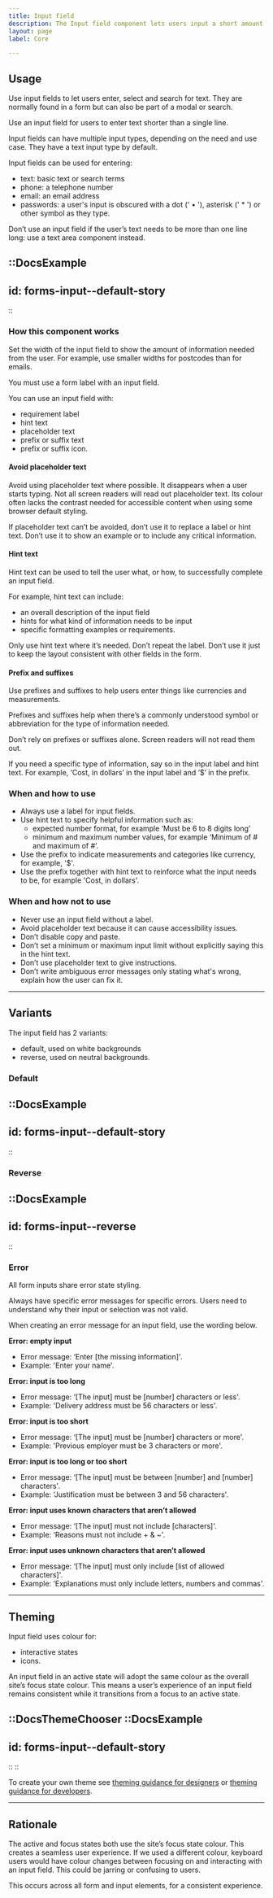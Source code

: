 ```yaml
---
title: Input field
description: The Input field component lets users input a short amount of text.
layout: page
label: Core

---
```


## Usage
Use input fields to let users enter, select and search for text. They are normally found in a form but can also be part of a modal or search.

Use an input field for users to enter text shorter than a single line.

Input fields can have multiple input types, depending on the need and use case. They have a text input type by default.

Input fields can be used for entering:
- text: basic text or search terms
- phone: a telephone number
- email: an email address
- passwords: a user's input is obscured with a dot (' • '), asterisk (' * ') or other symbol as they type.

Don’t use an input field if the user’s text needs to be more than one line long: use a text area component instead.

::DocsExample
---
id: forms-input--default-story
---
::

### How this component works
Set the width of the input field to show the amount of information needed from the user. For example, use smaller widths for postcodes than for emails.

You must use a form label with an input field.

You can use an input field with:
- requirement label
- hint text
- placeholder text
- prefix or suffix text
- prefix or suffix icon.

#### Avoid placeholder text
Avoid using placeholder text where possible. It disappears when a user starts typing. Not all screen readers will read out placeholder text. Its colour often lacks the contrast needed for accessible content when using some browser default styling.

If placeholder text can’t be avoided, don’t use it to replace a label or hint text. Don’t use it to show an example or to include any critical information.

#### Hint text
Hint text can be used to tell the user what, or how, to successfully complete an input field.

For example, hint text can include:
- an overall description of the input field
- hints for what kind of information needs to be input
- specific formatting examples or requirements.

Only use hint text where it’s needed. Don’t repeat the label. Don’t use it just to keep the layout consistent with other fields in the form.

#### Prefix and suffixes
Use prefixes and suffixes to help users enter things like currencies and measurements.

Prefixes and suffixes help when there’s a commonly understood symbol or abbreviation for the type of information needed.

Don’t rely on prefixes or suffixes alone. Screen readers will not read them out.

If you need a specific type of information, say so in the input label and hint text. For example, ‘Cost, in dollars’ in the input label and ‘$’ in the prefix.

### When and how to use
- Always use a label for input fields.
- Use hint text to specify helpful information such as:
  - expected number format, for example ‘Must be 6 to 8 digits long’
  - minimum and maximum number values, for example ‘Minimum of # and maximum of #’.
- Use the prefix to indicate measurements and categories like currency, for example, '$'.
- Use the prefix together with hint text to reinforce what the input needs to be, for example 'Cost, in dollars'.

### When and how not to use
- Never use an input field without a label.
- Avoid placeholder text because it can cause accessibility issues.
- Don’t disable copy and paste.
- Don’t set a minimum or maximum input limit without explicitly saying this in the hint text.
- Don’t use placeholder text to give instructions.
- Don’t write ambiguous error messages only stating what's wrong, explain how the user can fix it.

---

## Variants
The input field has 2 variants:
- default, used on white backgrounds
- reverse, used on neutral backgrounds.

### Default

::DocsExample
---
id: forms-input--default-story
---
::

### Reverse

::DocsExample
---
id: forms-input--reverse
---
::

### Error
All form inputs share error state styling.

Always have specific error messages for specific errors. Users need to understand why their input or selection was not valid.

When creating an error message for an input field, use the wording below.

**Error: empty input**
- Error message: ‘Enter \[the missing information\]'.
- Example: 'Enter your name'.

**Error: input is too long**
- Error message: ‘\[The input\] must be \[number\] characters or less'.
- Example: 'Delivery address must be 56 characters or less'.

**Error: input is too short**
- Error message: ‘\[The input\] must be \[number\] characters or more'.
- Example: 'Previous employer must be 3 characters or more'.

**Error: input is too long or too short**
- Error message: ‘\[The input\] must be between \[number\] and \[number\] characters'.
- Example: 'Justification must be between 3 and 56 characters'.

**Error: input uses known characters that aren’t allowed**
- Error message: ‘\[The input\] must not include \[characters\]'.
- Example: ‘Reasons must not include + & ~'.

**Error: input uses unknown characters that aren’t allowed**
- Error message: ‘\[The input\] must only include \[list of allowed characters\]'.
- Example: ‘Explanations must only include letters, numbers and commas'.

---

## Theming
Input field uses colour for:
- interactive states
- icons.

An input field in an active state will adopt the same colour as the overall site’s focus state colour. This means a user’s experience of an input field remains consistent while it transitions from a focus to an active state.

::DocsThemeChooser
  ::DocsExample
  ---
  id: forms-input--default-story
  ---
  ::
::

To create your own theme see [theming guidance for designers](/design-system/design/theming-guidance-for-designers) or [theming guidance for developers](/design-system/develop/theming).

---

## Rationale
The active and focus states both use the site’s focus state colour. This creates a seamless user experience. If we used a different colour, keyboard users would have colour changes between focusing on and interacting with an input field. This could be jarring or confusing to users.

This occurs across all form and input elements, for a consistent experience.
